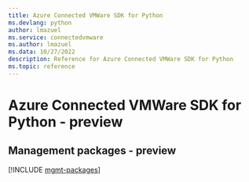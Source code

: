 ```yaml
---
title: Azure Connected VMWare SDK for Python
ms.devlang: python
author: lmazuel
ms.service: connectedvmware
ms.author: lmazuel
ms.data: 10/27/2022
description: Reference for Azure Connected VMWare SDK for Python
ms.topic: reference
---
```

# Azure Connected VMWare SDK for Python - preview

## Management packages - preview
[!INCLUDE [mgmt-packages](connected-vmware-mgmt-index.md)]